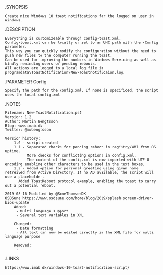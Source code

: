 .SYNOPSIS

	Create nice Windows 10 toast notifications for the logged on user in Windows.

.DESCRIPTION

	Everything is customizeable through config-toast.xml.
	Config-toast.xml can be locally or set to an UNC path with the -Config parameter.
	This way you can quickly modify the configuration without the need to push new files to the computer running the toast.
	Can be used for improving the numbers in Windows Servicing as well as kindly reminding users of pending reboots.
	All actions are logged to a local log file in programdata\ToastNotification\New-Toastnotificaion.log.

.PARAMETER Config
 
	Specify the path for the config.xml. If none is specificed, the script uses the local config.xml

.NOTES

	Filename: New-ToastNotification.ps1
	Version: 1.2
	Author: Martin Bengtsson
	Blog: www.imab.dk
	Twitter: @mwbengtsson

    Version history:
    	1.0 - script created
    	1.1 - Separated checks for pending reboot in registry/WMI from OS uptime.
              More checks for conflicting options in config.xml.
              The content of the config.xml is now imported with UTF-8 encoding enabling other characters to be used in the text boxes.
    	1.2 - Added option for personal greeting using given name retreived from Active Directory. If no AD available, the script will use a placeholder.
	      Added ToastReboot protocol example, enabling the toast to carry out a potential reboot.

	2019-08-16 Modified by @SuneThomsenDK
	OSDSune https://www.osdsune.com/home/blog/2019/splash-screen-driver-bios-update
		Added:
		 - Multi language support
		 - Several text variables in XML

		Changed:
		 - Date formatting
		 - All text can now be edited directly in the XML file for multi language purpose

		Removed:
		 - 

.LINKS

	https://www.imab.dk/windows-10-toast-notification-script/
